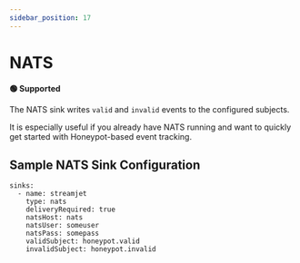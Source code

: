 ```yaml
---
sidebar_position: 17
---
```


# NATS

**🟢 Supported**

The NATS sink writes `valid` and `invalid` events to the configured subjects.

It is especially useful if you already have NATS running and want to quickly get started with Honeypot-based event tracking.


## Sample NATS Sink Configuration

```
sinks:
  - name: streamjet
    type: nats
    deliveryRequired: true
    natsHost: nats
    natsUser: someuser
    natsPass: somepass
    validSubject: honeypot.valid
    invalidSubject: honeypot.invalid
```
